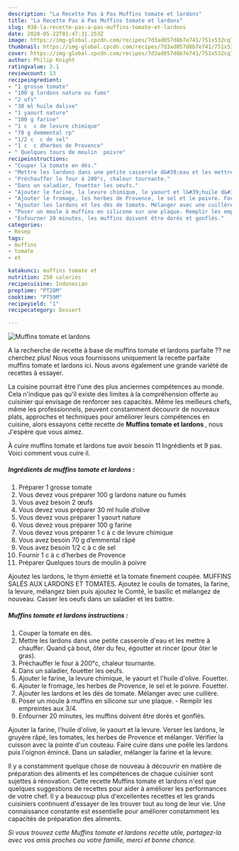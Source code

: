 ```yaml
---
description: "La Recette Pas à Pas Muffins tomate et lardons"
title: "La Recette Pas à Pas Muffins tomate et lardons"
slug: 938-la-recette-pas-a-pas-muffins-tomate-et-lardons
date: 2020-05-22T01:47:31.253Z
image: https://img-global.cpcdn.com/recipes/7d3ad057d8b7e741/751x532cq70/muffins-tomate-et-lardons-photo-principale-de-la-recette.jpg
thumbnail: https://img-global.cpcdn.com/recipes/7d3ad057d8b7e741/751x532cq70/muffins-tomate-et-lardons-photo-principale-de-la-recette.jpg
cover: https://img-global.cpcdn.com/recipes/7d3ad057d8b7e741/751x532cq70/muffins-tomate-et-lardons-photo-principale-de-la-recette.jpg
author: Philip Knight
ratingvalue: 3.1
reviewcount: 13
recipeingredient:
- "1 grosse tomate"
- "100 g lardons nature ou fums"
- "2 ufs"
- "30 ml huile dolive"
- "1 yaourt nature"
- "100 g farine"
- "1 c  c de levure chimique"
- "70 g demmental rp"
- "1/2 c  c de sel"
- "1 c  c dherbes de Provence"
- " Quelques tours de moulin  poivre"
recipeinstructions:
- "Couper la tomate en dés."
- "Mettre les lardons dans une petite casserole d&#39;eau et les mettre à chauffer. Quand çà bout, ôter du feu, égoutter et rincer (pour ôter le gras)."
- "Préchauffer le four à 200°c, chaleur tournante."
- "Dans un saladier, fouetter les oeufs."
- "Ajouter le farine, la levure chimique, le yaourt et l&#39;huile d&#39;olive. Fouetter."
- "Ajouter le fromage, les herbes de Provence, le sel et le poivre. Fouetter."
- "Ajouter les lardons et les dés de tomate. Mélanger avec une cuillère."
- "Poser un moule à muffins en silicone sur une plaque. Remplir les empreintes aux 3/4."
- "Enfourner 20 minutes, les muffins doivent être dorés et gonflés."
categories:
- Resep
tags:
- muffins
- tomate
- et

katakunci: muffins tomate et 
nutrition: 250 calories
recipecuisine: Indonesian
preptime: "PT28M"
cooktime: "PT59M"
recipeyield: "1"
recipecategory: Dessert

---
```



![Muffins tomate et lardons](https://img-global.cpcdn.com/recipes/7d3ad057d8b7e741/751x532cq70/muffins-tomate-et-lardons-photo-principale-de-la-recette.jpg)

A la recherche de recette à base de muffins tomate et lardons parfaite ?? ne cherchez plus! Nous vous fournissons uniquement la recette parfaite muffins tomate et lardons ici. Nous avons également une grande variété de recettes à essayer.

La cuisine pourrait être l'une des plus anciennes compétences au monde. Cela n'indique pas qu'il existe des limites à la compréhension offerte au cuisinier qui envisage de renforcer ses capacités. Même les meilleurs chefs, même les professionnels, peuvent constamment découvrir de nouveaux plats, approches et techniques pour améliorer leurs compétences en cuisine, alors essayons cette recette de <strong> Muffins tomate et lardons </strong>, nous J'espère que vous aimez.

<!--inarticleads1-->

À cuire muffins tomate et lardons tue avoir besoin 11 Ingrédients et 9 pas. Voici comment vous cuire il.

##### Ingrédients de muffins tomate et lardons :

1. Préparer 1 grosse tomate
1. Vous devez vous préparer 100 g lardons nature ou fumés
1. Vous avez besoin 2 œufs
1. Vous devez vous préparer 30 ml huile d’olive
1. Vous devez vous préparer 1 yaourt nature
1. Vous devez vous préparer 100 g farine
1. Vous devez vous préparer 1 c à c de levure chimique
1. Vous avez besoin 70 g d’emmental râpé
1. Vous avez besoin 1/2 c à c de sel
1. Fournir 1 c à c d’herbes de Provence
1. Préparer  Quelques tours de moulin à poivre


Ajoutez les lardons, le thym émietté et la tomate finement coupée. MUFFINS SALÉS AUX LARDONS ET TOMATES. Ajoutez le coulis de tomates, la farine, la levure, mélangez bien puis ajoutez le Comté, le basilic et mélangez de nouveau. Casser les oeufs dans un saladier et les battre. 

<!--inarticleads2-->

##### Muffins tomate et lardons instructions :

1. Couper la tomate en dés.
1. Mettre les lardons dans une petite casserole d&#39;eau et les mettre à chauffer. Quand çà bout, ôter du feu, égoutter et rincer (pour ôter le gras).
1. Préchauffer le four à 200°c, chaleur tournante.
1. Dans un saladier, fouetter les oeufs.
1. Ajouter le farine, la levure chimique, le yaourt et l&#39;huile d&#39;olive. Fouetter.
1. Ajouter le fromage, les herbes de Provence, le sel et le poivre. Fouetter.
1. Ajouter les lardons et les dés de tomate. Mélanger avec une cuillère.
1. Poser un moule à muffins en silicone sur une plaque. - Remplir les empreintes aux 3/4.
1. Enfourner 20 minutes, les muffins doivent être dorés et gonflés.


Ajouter la farine, l&#39;huile d&#39;olive, le yaourt et la levure. Verser les lardons, le gruyère râpé, les tomates, les herbes de Provence et mélanger. Vérifier la cuisson avec la pointe d&#39;un couteau. Faire cuire dans une poêle les lardons puis l&#39;oignon émincé. Dans un saladier, mélanger la farine et la levure. 

<!--inarticleads1-->

<p>
Il y a constamment quelque chose de nouveau à découvrir en matière de préparation des aliments et les compétences de chaque cuisinier sont sujettes à rénovation. Cette recette Muffins tomate et lardons n'est que quelques suggestions de recettes pour aider à améliorer les performances de votre chef. Il y a beaucoup plus d'excellentes recettes et les grands cuisiniers continuent d'essayer de les trouver tout au long de leur vie. Une connaissance constante est essentielle pour améliorer constamment les capacités de préparation des aliments.
</p>

<p>
<i>Si vous trouvez cette Muffins tomate et lardons recette utile, partagez-la avec vos amis proches ou votre famille, merci et bonne chance.</i>
</p>
